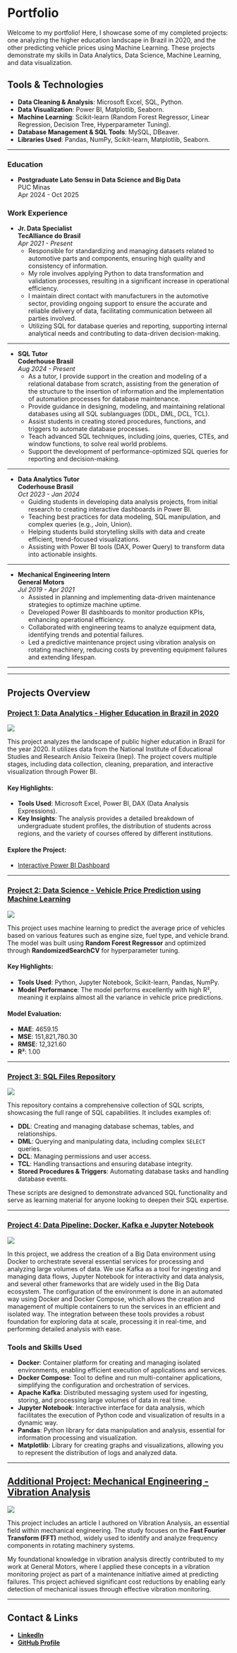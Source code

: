 # Portfolio

Welcome to my portfolio! Here, I showcase some of my completed projects: one analyzing the higher education landscape in Brazil in 2020, and the other predicting vehicle prices using Machine Learning. These projects demonstrate my skills in Data Analytics, Data Science, Machine Learning, and data visualization.

## Tools & Technologies

- **Data Cleaning & Analysis**: Microsoft Excel, SQL, Python.
- **Data Visualization**: Power BI, Matplotlib, Seaborn.
- **Machine Learning**: Scikit-learn (Random Forest Regressor, Linear Regression, Decision Tree, Hyperparameter Tuning).
- **Database Management & SQL Tools**: MySQL, DBeaver.
- **Libraries Used**: Pandas, NumPy, Scikit-learn, Matplotlib, Seaborn.
  
---

### Education
- **Postgraduate Lato Sensu in Data Science and Big Data**  
  PUC Minas  
  Apr 2024 - Oct 2025

### Work Experience

- **Jr. Data Specialist**  
  **TecAlliance do Brasil**  
  *Apr 2021 - Present*  
  - Responsible for standardizing and managing datasets related to automotive parts and components, ensuring high quality and consistency of information. 
  - My role involves applying Python to data transformation and validation processes, resulting in a significant increase in operational efficiency. 
  - I maintain direct contact with manufacturers in the automotive sector, providing ongoing support to ensure the accurate and reliable delivery of data, facilitating communication between all parties involved.
  - Utilizing SQL for database queries and reporting, supporting internal analytical needs and contributing to data-driven decision-making.

---

- **SQL Tutor**  
  **Coderhouse Brasil**  
  *Aug 2024 - Present*  
  - As a tutor, I provide support in the creation and modeling of a relational database from scratch, assisting from the generation of the structure to the insertion of information and the implementation of automation processes for database maintenance.
  - Provide guidance in designing, modeling, and maintaining relational databases using all SQL sublanguages (DDL, DML, DCL, TCL).
  - Assist students in creating stored procedures, functions, and triggers to automate database processes.
  - Teach advanced SQL techniques, including joins, queries, CTEs, and window functions, to solve real world problems.
  - Support the development of performance-optimized SQL queries for reporting and decision-making.

---

- **Data Analytics Tutor**  
  **Coderhouse Brasil**  
  *Oct 2023 - Jan 2024*  
  - Guiding students in developing data analysis projects, from initial research to creating interactive dashboards in Power BI.
  - Teaching best practices for data modeling, SQL manipulation, and complex queries (e.g., Join, Union).
  - Helping students build storytelling skills with data and create efficient, trend-focused visualizations.
  - Assisting with Power BI tools (DAX, Power Query) to transform data into actionable insights.

---

- **Mechanical Engineering Intern**  
  **General Motors**  
  *Jul 2019 - Apr 2021*  
  - Assisted in planning and implementing data-driven maintenance strategies to optimize machine uptime.
  - Developed Power BI dashboards to monitor production KPIs, enhancing operational efficiency.
  - Collaborated with engineering teams to analyze equipment data, identifying trends and potential failures.
  - Led a predictive maintenance project using vibration analysis on rotating machinery, reducing costs by preventing equipment failures and extending lifespan. 

---



---

## Projects Overview

### [Project 1: Data Analytics - Higher Education in Brazil in 2020](https://github.com/Gustavo-Saffiotti/Data_Analytics)

![](Images/Region.jpg)



This project analyzes the landscape of public higher education in Brazil for the year 2020. It utilizes data from the National Institute of Educational Studies and Research Anísio Teixeira (Inep). The project covers multiple stages, including data collection, cleaning, preparation, and interactive visualization through Power BI.

#### Key Highlights:
- **Tools Used**: Microsoft Excel, Power BI, DAX (Data Analysis Expressions).
- **Key Insights**: The analysis provides a detailed breakdown of undergraduate student profiles, the distribution of students across regions, and the variety of courses offered by different institutions.

#### Explore the Project:
- [Interactive Power BI Dashboard](https://app.powerbi.com/view?r=eyJrIjoiOTcxMjBmN2YtZWFhNS00YzA4LWE2NzEtNzRmZGQ3OWY5ZmE5IiwidCI6IjJkM2IxMDY0LTc1MDEtNDQ0NC04MzRlLTI2YmI2NjNkMzhmZSJ9&pageName=ReportSectione93835085c205b6e0c94)

---

### [Project 2: Data Science - Vehicle Price Prediction using Machine Learning](https://github.com/Gustavo-Saffiotti/Data_Science)

![](Images/Result.png)

This project uses machine learning to predict the average price of vehicles based on various features such as engine size, fuel type, and vehicle brand. The model was built using **Random Forest Regressor** and optimized through **RandomizedSearchCV** for hyperparameter tuning.

#### Key Highlights:
- **Tools Used**: Python, Jupyter Notebook, Scikit-learn, Pandas, NumPy.
- **Model Performance**: The model performs excellently with high R², meaning it explains almost all the variance in vehicle price predictions.

#### Model Evaluation:
- **MAE**: 4659.15
- **MSE**: 151,821,780.30
- **RMSE**: 12,321.60
- **R²**: 1.00

---

### [Project 3: SQL Files Repository](https://github.com/Gustavo-Saffiotti/SQL_Files)

![](Images/SQL_structure.png)

This repository contains a comprehensive collection of SQL scripts, showcasing the full range of SQL capabilities. It includes examples of:

- **DDL**: Creating and managing database schemas, tables, and relationships.
- **DML**: Querying and manipulating data, including complex `SELECT` queries.
- **DCL**: Managing permissions and user access.
- **TCL**: Handling transactions and ensuring database integrity.
- **Stored Procedures & Triggers**: Automating database tasks and handling database events.

These scripts are designed to demonstrate advanced SQL functionality and serve as learning material for anyone looking to deepen their SQL expertise.

---

### [Project 4: Data Pipeline: Docker, Kafka e Jupyter Notebook](https://github.com/Gustavo-Saffiotti/Data_Pipeline)

![](Images/Kafka_docker_jupyter.jpg)

In this project, we address the creation of a Big Data environment using Docker to orchestrate several essential services for processing and analyzing large volumes of data. We use Kafka as a tool for ingesting and managing data flows, Jupyter Notebook for interactivity and data analysis, and several other frameworks that are widely used in the Big Data ecosystem. The configuration of the environment is done in an automated way using Docker and Docker Compose, which allows the creation and management of multiple containers to run the services in an efficient and isolated way. The integration between these tools provides a robust foundation for exploring data at scale, processing it in real-time, and performing detailed analysis with ease.

### Tools and Skills Used
- **Docker**: Container platform for creating and managing isolated environments, enabling efficient execution of applications and services.
- **Docker Compose**: Tool to define and run multi-container applications, simplifying the configuration and orchestration of services.
- **Apache Kafka**: Distributed messaging system used for ingesting, storing, and processing large volumes of data in real time.
- **Jupyter Notebook**: Interactive interface for data analysis, which facilitates the execution of Python code and visualization of results in a dynamic way.
- **Pandas**: Python library for data manipulation and analysis, essential for information processing and visualization.
- **Matplotlib**: Library for creating graphs and visualizations, allowing you to represent the distribution of logs and analyzed data.


---
 

## [Additional Project: Mechanical Engineering - Vibration Analysis](https://github.com/Gustavo-Saffiotti/Vibration-Analysis)

![](Images/spectrum.jpg)

This project includes an article I authored on Vibration Analysis, an essential field within mechanical engineering. The study focuses on the **Fast Fourier Transform (FFT)** method, widely used to identify and analyze frequency components in rotating machinery systems.

My foundational knowledge in vibration analysis directly contributed to my work at General Motors, where I applied these concepts in a vibration monitoring project as part of a maintenance initiative aimed at predicting failures. This project achieved significant cost reductions by enabling early detection of mechanical issues through effective vibration monitoring.



---

## Contact & Links

- **[LinkedIn](https://www.linkedin.com/in/gustavo-maldonado-saffiotti)**
- **[GitHub Profile](https://github.com/Gustavo-Saffiotti)**
